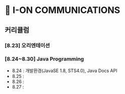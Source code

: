 # 🚀 **I-ON COMMUNICATIONS**
## 커리큘럼




### [8.23] 오리엔테이션
### [8.24~8.30] Java Programming
+ 8.24 : 개발환경(JavaSE 1.8, STS4.0), Java Docs API
+ 8.25 : 
+ 8.26 : 
+ 8.27 : 
